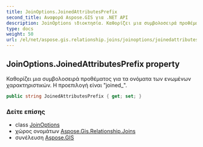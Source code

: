 ```yaml
---
title: JoinOptions.JoinedAttributesPrefix
second_title: Αναφορά Aspose.GIS για .NET API
description: JoinOptions ιδιοκτησία. Καθορίζει μια συμβολοσειρά προθέματος για τα ονόματα των ενωμένων χαρακτηριστικών. Η προεπιλογή είναι joined_.
type: docs
weight: 50
url: /el/net/aspose.gis.relationship.joins/joinoptions/joinedattributesprefix/
---
```

## JoinOptions.JoinedAttributesPrefix property

Καθορίζει μια συμβολοσειρά προθέματος για τα ονόματα των ενωμένων χαρακτηριστικών. Η προεπιλογή είναι "joined_".

```csharp
public string JoinedAttributesPrefix { get; set; }
```

### Δείτε επίσης

* class [JoinOptions](../)
* χώρος ονομάτων [Aspose.Gis.Relationship.Joins](../../joinoptions/)
* συνέλευση [Aspose.GIS](../../../)


